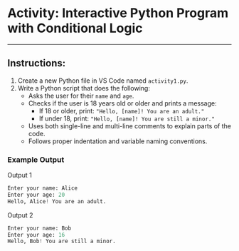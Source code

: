 # Activity: Interactive Python Program with Conditional Logic

---

## Instructions:

1. Create a new Python file in VS Code named `activity1.py`.
2. Write a Python script that does the following:
   - Asks the user for their `name` and `age`.
   - Checks if the user is 18 years old or older and prints a message:
     - If 18 or older, print: `"Hello, [name]! You are an adult."`
     - If under 18, print: `"Hello, [name]! You are still a minor."`
   - Uses both single-line and multi-line comments to explain parts of the code.
   - Follows proper indentation and variable naming conventions.

### Example Output

Output 1

```python
Enter your name: Alice
Enter your age: 20
Hello, Alice! You are an adult.
```

Output 2

```python
Enter your name: Bob
Enter your age: 16
Hello, Bob! You are still a minor.
```
